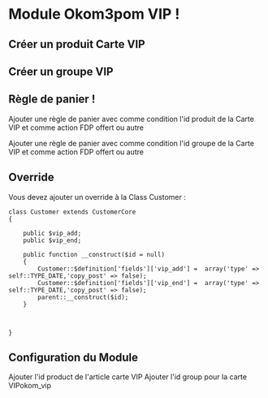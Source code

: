 # Module Okom3pom VIP !


## Créer un produit Carte VIP

## Créer un groupe VIP

## Règle de panier !

Ajouter une règle de panier avec comme condition l'id produit de la Carte VIP et comme action FDP offert ou autre

Ajouter une règle de panier avec comme condition l'id groupe de la Carte VIP et comme action FDP offert ou autre 

## Override

Vous devez ajouter un override à la Class Customer :

```
class Customer extends CustomerCore
{
   
    public $vip_add;
    public $vip_end;

    public function __construct($id = null)
    {        
		Customer::$definition['fields']['vip_add'] =  array('type' => self::TYPE_DATE,'copy_post' => false);
		Customer::$definition['fields']['vip_end'] =  array('type' => self::TYPE_DATE,'copy_post' => false);	
        parent::__construct($id);
    }	
	


}
```

## Configuration du Module

Ajouter l'id product de l'article carte VIP
Ajouter l'id group pour la carte VIPokom_vip